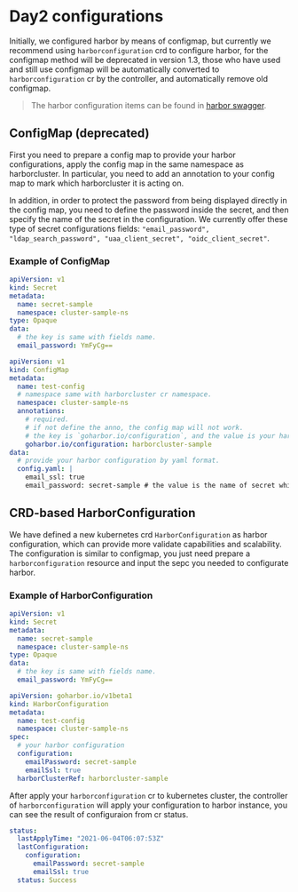 # Day2 configurations

Initially, we configured harbor by means of configmap, but currently we recommend using `harborconfiguration` crd to configure harbor, for the configmap method will be deprecated in version 1.3, those who have used and still use configmap will be automatically converted to `harborconfiguration` cr by the controller, and automatically remove old configmap.

> The harbor configuration items can be found in [harbor swagger](https://github.com/goharbor/harbor/blob/0867a6bfd6f33149f86a7ae8a740f5e1f976cafa/api/v2.0/swagger.yaml#L7990).

## ConfigMap (deprecated)

First you need to prepare a config map to provide your harbor configurations, apply the config map in the same namespace as harborcluster. In particular, you need to add an annotation to your config map to mark which harborcluster it is acting on.

In addition, in order to protect the password from being displayed directly in the config map, you need to define the password inside the secret, and then specify the name of the secret in the configuration. We currently offer these type of secret configurations fields: `"email_password", "ldap_search_password", "uaa_client_secret", "oidc_client_secret"`.

### Example of ConfigMap

```yaml
apiVersion: v1
kind: Secret
metadata:
  name: secret-sample
  namespace: cluster-sample-ns
type: Opaque
data:
  # the key is same with fields name.
  email_password: YmFyCg==
```

```yaml
apiVersion: v1
kind: ConfigMap
metadata:
  name: test-config
  # namespace same with harborcluster cr namespace.
  namespace: cluster-sample-ns
  annotations:
    # required.
    # if not define the anno, the config map will not work.
    # the key is `goharbor.io/configuration`, and the value is your harborcluster cr name.
    goharbor.io/configuration: harborcluster-sample
data:
  # provide your harbor configuration by yaml format.
  config.yaml: |
    email_ssl: true
    email_password: secret-sample # the value is the name of secret which store the email_password.
```

## CRD-based HarborConfiguration

We have defined a new kubernetes crd `HarborConfiguration` as harbor configuration, which can provide more validate capabilities and scalability. The configuration is similar to configmap, you just need prepare a `harborconfiguration` resource and input the sepc you needed to configurate harbor.

### Example of HarborConfiguration

```yaml
apiVersion: v1
kind: Secret
metadata:
  name: secret-sample
  namespace: cluster-sample-ns
type: Opaque
data:
  # the key is same with fields name.
  email_password: YmFyCg==
```

```yaml
apiVersion: goharbor.io/v1beta1
kind: HarborConfiguration
metadata:
  name: test-config
  namespace: cluster-sample-ns
spec:
  # your harbor configuration
  configuration:
    emailPassword: secret-sample
    emailSsl: true
  harborClusterRef: harborcluster-sample
```

After apply your `harborconfiguration` cr to kubernetes cluster, the controller of `harborconfiguration` will apply your configuration to harbor instance, you can see the result of configuraion from cr status.

```yaml
status:
  lastApplyTime: "2021-06-04T06:07:53Z"
  lastConfiguration:
    configuration:
      emailPassword: secret-sample
      emailSsl: true
  status: Success
```
